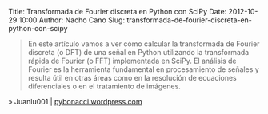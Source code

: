 Title: Transformada de Fourier discreta en Python con SciPy
Date: 2012-10-29 10:00
Author: Nacho Cano
Slug: transformada-de-fourier-discreta-en-python-con-scipy

> En este artículo vamos a ver cómo calcular la transformada de Fourier
> discreta (o DFT) de una señal en Python utilizando la transformada
> rápida de Fourier (o FFT) implementada en SciPy. El análisis de
> Fourier es la herramienta fundamental en procesamiento de señales y
> resulta útil en otras áreas como en la resolución de ecuaciones
> diferenciales o en el tratamiento de imágenes.

» Juanlu001 | [pybonacci.wordpress.com][]

  [pybonacci.wordpress.com]: https://pybonacci.wordpress.com/2012/09/29/transformada-de-fourier-discreta-en-python-con-scipy/
    "Transformada de Fourier discreta en Python con SciPy"
